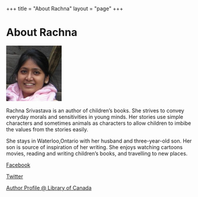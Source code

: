+++
title = "About Rachna"
layout = "page"
+++

# About Rachna

![Photo of Rachna](rachna-1.jpg)

Rachna Srivastava is an author of children’s books. She strives to convey everyday morals and sensitivities in young minds. Her stories use simple characters and sometimes animals as characters to allow children to imbibe the values from the stories easily.

She stays in Waterloo,Ontario with her husband and three-year-old son. Her son is source of inspiration of her writing. She enjoys watching cartoons movies, reading and writing children’s books, and travelling to new places.

[Facebook](https://www.facebook.com/rachnasrivastavabooks)

[Twitter](https://twitter.com/rachnasrivastav)

[Author Profile @ Library of Canada](https://bac-lac.on.worldcat.org/search?queryString=au%3D%22Srivastava%2C+Rachna%22&clusterResults=false&groupVariantRecords=false)
